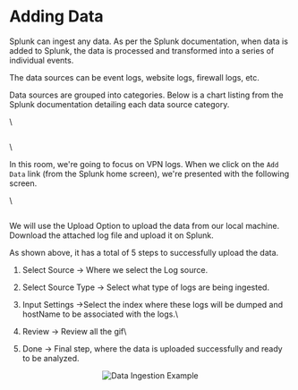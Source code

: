 # Adding Data

Splunk can ingest any data. As per the Splunk documentation, when data is added to Splunk, the data is processed and transformed into a series of individual events.&#x20;

The data sources can be event logs, website logs, firewall logs, etc.

Data sources are grouped into categories. Below is a chart listing from the Splunk documentation detailing each data source category.

\


<figure><img src="https://assets.tryhackme.com/additional/splunk-overview/splunk-data-sources.png" alt=""><figcaption></figcaption></figure>

\


In this room, we're going to focus on VPN logs. When we click on the `Add Data` link (from the Splunk home screen), we're presented with the following screen.&#x20;

\


<figure><img src="https://assets.tryhackme.com/additional/splunk-overview/splunk-add-data.png" alt=""><figcaption></figcaption></figure>

We will use the Upload Option to upload the data from our local machine. Download the attached log file and upload it on Splunk.

As shown above, it has a total of 5 steps to successfully upload the data.

1. Select Source -> Where we select the Log source.
2. Select Source Type -> Select what type of logs are being ingested.
3. Input Settings ->Select the index where these logs will be dumped and hostName to be associated with the logs.\

4. Review -> Review all the gif\

5. Done -> Final step, where the data is uploaded successfully and ready to be analyzed.

<div align="center">

<img src="https://tryhackme-images.s3.amazonaws.com/user-uploads/5e8dd9a4a45e18443162feab/room-content/c36a6f1c70007602251f331aee914d5c.gif" alt="Data Ingestion Example">

</div>
